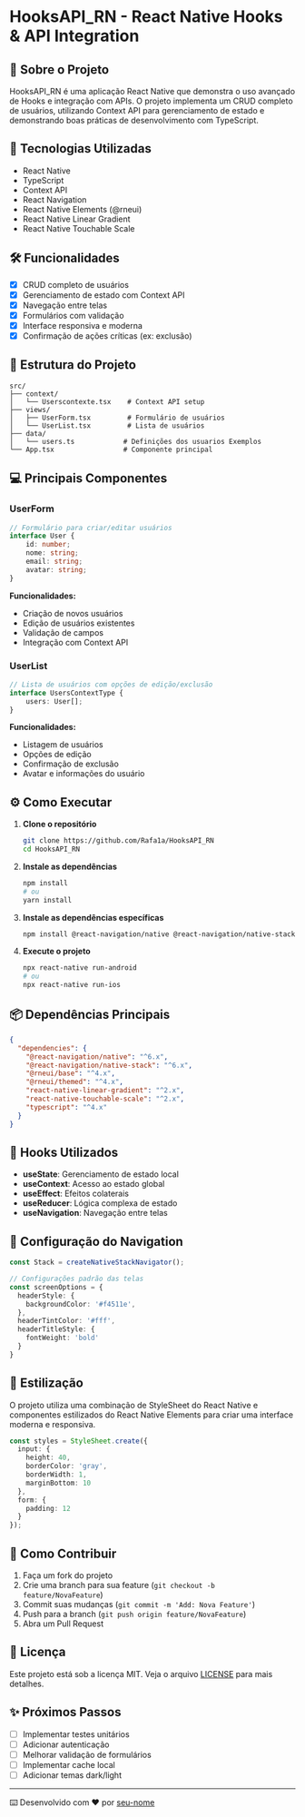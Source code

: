 # HooksAPI_RN - React Native Hooks & API Integration

## 📱 Sobre o Projeto

HooksAPI_RN é uma aplicação React Native que demonstra o uso avançado de Hooks e integração com APIs. O projeto implementa um CRUD completo de usuários, utilizando Context API para gerenciamento de estado e demonstrando boas práticas de desenvolvimento com TypeScript.

## 🚀 Tecnologias Utilizadas

- React Native
- TypeScript
- Context API
- React Navigation
- React Native Elements (@rneui)
- React Native Linear Gradient
- React Native Touchable Scale

## 🛠️ Funcionalidades

- [x] CRUD completo de usuários
- [x] Gerenciamento de estado com Context API
- [x] Navegação entre telas
- [x] Formulários com validação
- [x] Interface responsiva e moderna
- [x] Confirmação de ações críticas (ex: exclusão)

## 📁 Estrutura do Projeto

```
src/
├── context/
│   └── Userscontexte.tsx    # Context API setup
├── views/
│   ├── UserForm.tsx         # Formulário de usuários
│   └── UserList.tsx         # Lista de usuários
├── data/
│   └── users.ts            # Definições dos usuarios Exemplos
└── App.tsx                 # Componente principal
```

## 💻 Principais Componentes

### UserForm
```typescript
// Formulário para criar/editar usuários
interface User {
    id: number;
    nome: string;
    email: string;
    avatar: string;
}
```

**Funcionalidades:**
- Criação de novos usuários
- Edição de usuários existentes
- Validação de campos
- Integração com Context API

### UserList
```typescript
// Lista de usuários com opções de edição/exclusão
interface UsersContextType {
    users: User[];
}
```

**Funcionalidades:**
- Listagem de usuários
- Opções de edição
- Confirmação de exclusão
- Avatar e informações do usuário

## ⚙️ Como Executar

1. **Clone o repositório**
   ```bash
   git clone https://github.com/Rafa1a/HooksAPI_RN
   cd HooksAPI_RN
   ```

2. **Instale as dependências**
   ```bash
   npm install
   # ou
   yarn install
   ```

3. **Instale as dependências específicas**
   ```bash
   npm install @react-navigation/native @react-navigation/native-stack @rneui/themed @rneui/base react-native-linear-gradient react-native-touchable-scale
   ```

4. **Execute o projeto**
   ```bash
   npx react-native run-android
   # ou
   npx react-native run-ios
   ```

## 📦 Dependências Principais

```json
{
  "dependencies": {
    "@react-navigation/native": "^6.x",
    "@react-navigation/native-stack": "^6.x",
    "@rneui/base": "^4.x",
    "@rneui/themed": "^4.x",
    "react-native-linear-gradient": "^2.x",
    "react-native-touchable-scale": "^2.x",
    "typescript": "^4.x"
  }
}
```

## 🎯 Hooks Utilizados

- **useState**: Gerenciamento de estado local
- **useContext**: Acesso ao estado global
- **useEffect**: Efeitos colaterais
- **useReducer**: Lógica complexa de estado
- **useNavigation**: Navegação entre telas

## 🔧 Configuração do Navigation

```typescript
const Stack = createNativeStackNavigator();

// Configurações padrão das telas
const screenOptions = {
  headerStyle: {
    backgroundColor: '#f4511e',
  },
  headerTintColor: '#fff',
  headerTitleStyle: {
    fontWeight: 'bold'
  }
}
```

## 📱 Estilização

O projeto utiliza uma combinação de StyleSheet do React Native e componentes estilizados do React Native Elements para criar uma interface moderna e responsiva.

```typescript
const styles = StyleSheet.create({
  input: {
    height: 40,
    borderColor: 'gray',
    borderWidth: 1,
    marginBottom: 10
  },
  form: {
    padding: 12
  }
});
```

## 🤝 Como Contribuir

1. Faça um fork do projeto
2. Crie uma branch para sua feature (`git checkout -b feature/NovaFeature`)
3. Commit suas mudanças (`git commit -m 'Add: Nova Feature'`)
4. Push para a branch (`git push origin feature/NovaFeature`)
5. Abra um Pull Request

## 📝 Licença

Este projeto está sob a licença MIT. Veja o arquivo [LICENSE](LICENSE) para mais detalhes.

## ✨ Próximos Passos

- [ ] Implementar testes unitários
- [ ] Adicionar autenticação
- [ ] Melhorar validação de formulários
- [ ] Implementar cache local
- [ ] Adicionar temas dark/light

---
⌨️ Desenvolvido com ❤️ por [seu-nome](https://github.com/Rafa1a)
